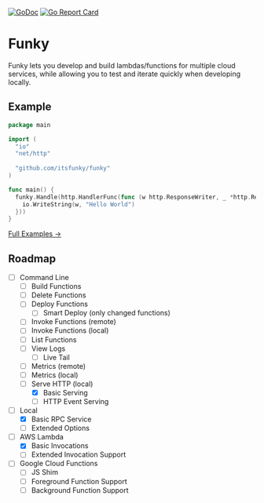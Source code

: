 [![GoDoc](https://godoc.org/github.com/itsfunky/funky?status.svg)](https://godoc.org/github.com/itsfunky/funky)
[![Go Report Card](https://goreportcard.com/badge/github.com/itsfunky/funky)](https://goreportcard.com/report/github.com/itsfunky/funky)

# Funky

Funky lets you develop and build lambdas/functions for multiple cloud services, while allowing you to test and iterate quickly when developing locally.

## Example

```go
package main

import (
  "io"
  "net/http"
  
  "github.com/itsfunky/funky"
)

func main() {
  funky.Handle(http.HandlerFunc(func (w http.ResponseWriter, _ *http.Request) {
    io.WriteString(w, "Hello World")
  }))
}
```

[Full Examples →](example)

## Roadmap

- [ ] Command Line
  - [ ] Build Functions
  - [ ] Delete Functions
  - [ ] Deploy Functions
    - [ ] Smart Deploy (only changed functions)
  - [ ] Invoke Functions (remote)
  - [ ] Invoke Functions (local)
  - [ ] List Functions
  - [ ] View Logs
    - [ ] Live Tail
  - [ ] Metrics (remote)
  - [ ] Metrics (local)
  - [ ] Serve HTTP (local)
    - [x] Basic Serving
    - [ ] HTTP Event Serving
- [ ] Local
  - [x] Basic RPC Service
  - [ ] Extended Options
- [ ] AWS Lambda
  - [x] Basic Invocations
  - [ ] Extended Invocation Support
- [ ] Google Cloud Functions
  - [ ] JS Shim
  - [ ] Foreground Function Support
  - [ ] Background Function Support
